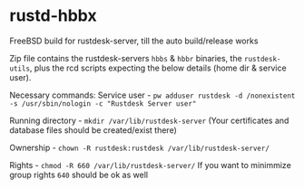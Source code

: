 # rustd-hbbx
FreeBSD build for rustdesk-server, till the auto build/release works

Zip file contains the rustdesk-servers `hbbs` & `hbbr` binaries, the `rustdesk-utils`, plus the rcd scripts expecting the below details (home dir & service user).

Necessary commands:
Service user - `pw adduser rustdesk -d /nonexistent -s /usr/sbin/nologin -c "Rustdesk Server user"`

Running directory - `mkdir /var/lib/rustdesk-server` (Your certificates and database files should be created/exist there)

Ownership - `chown -R rustdesk:rustdesk /var/lib/rustdesk-server/`  

Rights - `chmod -R 660 /var/lib/rustdesk-server/` If you want to minimmize group rights `640` should be ok as well
